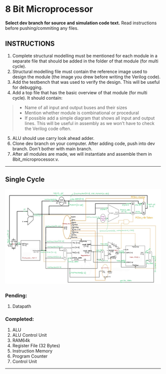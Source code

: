 # 8 Bit Microprocessor

**Select dev branch for source and simulation code text.** Read instructions before pushing/commiting any files. 


## INSTRUCTIONS
1. Complete structural modelling must be mentioned for each module in a separate file that should be added in the folder of that module (for multi cycle).
2. Structural modelling file must contain the reference image used to design the module (the image you drew before writing the Verilog code).
3. Add the testbench that was used to verify the design. This will be useful for debugging.
4. Add a top file that has the basic overview of that module (for multi cycle). It should contain:
  > * Name of all input and output buses and their sizes
  > * Mention whether module is combinational or procedural
  > * If possible add a simple diagram that shows all input and output lines. This will be useful in assembly as we won't have to check the Verilog code often.

5. ALU should use carry look ahead adder.
6. Clone dev branch on your computer. After adding code, push into dev branch. Don't bother with main branch.
7. After all modules are made, we will instantiate and assemble them in 8bit_microprocessor.v.

---
## Single Cycle

![Datapath with module names, ports and wire declarations](SingleCycle.jpg)

### Pending:

1. Datapath

### Completed:

1. ALU
2. ALU Control Unit
3. RAM64k
4. Register File (32 Bytes)
5. Instruction Memory
6. Program Counter
7. Control Unit

---
